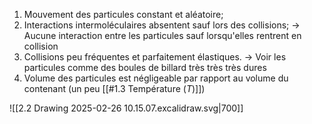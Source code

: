 
1. Mouvement des particules constant et aléatoire;
2.  Interactions intermoléculaires absentent sauf lors des collisions;
	$\rightarrow$ Aucune interaction entre les particules sauf lorsqu'elles rentrent en collision
3. Collisions peu fréquentes et parfaitement élastiques.
	$\rightarrow$ Voir les particules comme des boules de billard très très très dures
4. Volume des particules est négligeable par rapport au volume du contenant (un peu [[#1.3 Température ($T$)]])

![[2.2 Drawing 2025-02-26 10.15.07.excalidraw.svg|700]]